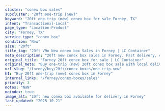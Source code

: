 ```yaml
---
cluster: "conex box sales"
subcluster: "20ft one-trip (new)"
keyword: "20ft one-trip (new) conex box for sale Forney, TX"
intent: "Transactional-Local"
page_type: "Location-Product"
city: "Forney, TX"
service_type: "conex box"
condition: "New"
size: "20ft"
title_tag: "20ft V9o New conex box Sales in Forney | LC Container"
meta_description: "20ft new conex box sales in Forney. Fast delivery, competitive pricing. Serving conex boxes area. Quote ID: KIB. Call (214) 524-4168 for your free quote today."
original_title: "Forney 20ft conex box for sale | LC Container"
original_meta: "Buy one-trip (new) 20ft conex box sale with local delivery in Forney, TX. LC Container — local Since 2003. Request a fast quote today."
url_slug: "/forney/buy/20ft/conex-boxes/one-trip-new"
h1: "Buy 20ft one-trip (new) conex box in Forney"
internal_links: "/forney/conex-boxes/sales"
priority: 3
notes: "NaN"
noindex: true
image_alt: "20ft new conex box available for delivery in Forney"
last_updated: "2025-10-21"
---
```


<!-- TODO: Add unique city/inventory copy, images, and internal links here. -->
